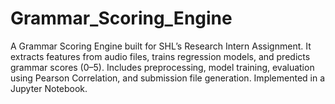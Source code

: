 # Grammar_Scoring_Engine
A Grammar Scoring Engine built for SHL’s Research Intern Assignment. It extracts features from audio files, trains regression models, and predicts grammar scores (0–5). Includes preprocessing, model training, evaluation using Pearson Correlation, and submission file generation. Implemented in a Jupyter Notebook.
